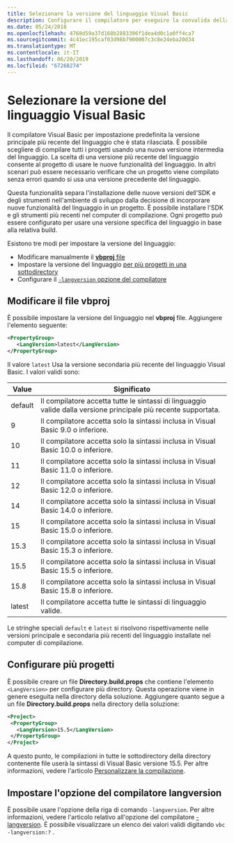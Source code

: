```yaml
---
title: Selezionare la versione del linguaggio Visual Basic
description: Configurare il compilatore per eseguire la convalida della sintassi usando una specifica versione del compilatore.
ms.date: 05/24/2018
ms.openlocfilehash: 4768d59a37d168b2883396f1dea4d0c1a0ff4ca7
ms.sourcegitcommit: 4c41ec195caf03d98b7900007c3c8e24eba20d34
ms.translationtype: MT
ms.contentlocale: it-IT
ms.lasthandoff: 06/20/2019
ms.locfileid: "67268274"
---
```

# <a name="select-the-visual-basic-language-version"></a>Selezionare la versione del linguaggio Visual Basic

Il compilatore Visual Basic per impostazione predefinita la versione principale più recente del linguaggio che è stata rilasciata. È possibile scegliere di compilare tutti i progetti usando una nuova versione intermedia del linguaggio. La scelta di una versione più recente del linguaggio consente al progetto di usare le nuove funzionalità del linguaggio. In altri scenari può essere necessario verificare che un progetto viene compilato senza errori quando si usa una versione precedente del linguaggio.

Questa funzionalità separa l'installazione delle nuove versioni dell'SDK e degli strumenti nell'ambiente di sviluppo dalla decisione di incorporare nuove funzionalità del linguaggio in un progetto. È possibile installare l'SDK e gli strumenti più recenti nel computer di compilazione. Ogni progetto può essere configurato per usare una versione specifica del linguaggio in base alla relativa build.

Esistono tre modi per impostare la versione del linguaggio:

- Modificare manualmente il [ **vbproj** file](#edit-the-vbproj-file)
- Impostare la versione del linguaggio [per più progetti in una sottodirectory](#configure-multiple-projects)
- Configurare il [ `-langversion` opzione del compilatore](#set-the-langversion-compiler-option)

## <a name="edit-the-vbproj-file"></a>Modificare il file vbproj

È possibile impostare la versione del linguaggio nel **vbproj** file. Aggiungere l'elemento seguente:

```xml
<PropertyGroup>
   <LangVersion>latest</LangVersion>
</PropertyGroup>
```

Il valore `latest` Usa la versione secondaria più recente del linguaggio Visual Basic. I valori validi sono:

|Value|Significato|
|------------|-------------|
|default|Il compilatore accetta tutte le sintassi di linguaggio valide dalla versione principale più recente supportata.|
|9|Il compilatore accetta solo la sintassi inclusa in Visual Basic 9.0 o inferiore.|
|10|Il compilatore accetta solo la sintassi inclusa in Visual Basic 10.0 o inferiore.|
|11|Il compilatore accetta solo la sintassi inclusa in Visual Basic 11.0 o inferiore.|
|12|Il compilatore accetta solo la sintassi inclusa in Visual Basic 12.0 o inferiore.|
|14|Il compilatore accetta solo la sintassi inclusa in Visual Basic 14.0 o inferiore.|
|15|Il compilatore accetta solo la sintassi inclusa in Visual Basic 15.0 o inferiore.|
|15.3|Il compilatore accetta solo la sintassi inclusa in Visual Basic 15.3 o inferiore.|
|15.5|Il compilatore accetta solo la sintassi inclusa in Visual Basic 15.5 o inferiore.|
|15.8|Il compilatore accetta solo la sintassi inclusa in Visual Basic 15.8 o inferiore.|
|latest|Il compilatore accetta tutte le sintassi di linguaggio valide.|

Le stringhe speciali `default` e `latest` si risolvono rispettivamente nelle versioni principale e secondaria più recenti del linguaggio installate nel computer di compilazione.

## <a name="configure-multiple-projects"></a>Configurare più progetti

È possibile creare un file **Directory.build.props** che contiene l'elemento `<LangVersion>` per configurare più directory. Questa operazione viene in genere eseguita nella directory della soluzione. Aggiungere quanto segue a un file **Directory.build.props** nella directory della soluzione:

```xml
<Project>
 <PropertyGroup>
   <LangVersion>15.5</LangVersion>
 </PropertyGroup>
</Project>
```

A questo punto, le compilazioni in tutte le sottodirectory della directory contenente file userà la sintassi di Visual Basic versione 15.5. Per altre informazioni, vedere l'articolo [Personalizzare la compilazione](/visualstudio/msbuild/customize-your-build).

## <a name="set-the-langversion-compiler-option"></a>Impostare l'opzione del compilatore langversion

È possibile usare l'opzione della riga di comando `-langversion`. Per altre informazioni, vedere l'articolo relativo all'opzione del compilatore [-langversion](../reference/command-line-compiler/langversion.md). È possibile visualizzare un elenco dei valori validi digitando `vbc -langversion:?` .
